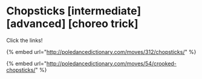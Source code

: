 # Chopsticks \[intermediate] \[advanced] \[choreo trick]

Click the links!

{% embed url="http://poledancedictionary.com/moves/312/chopsticks/" %}

{% embed url="http://poledancedictionary.com/moves/54/crooked-chopsticks/" %}
